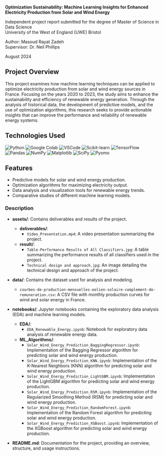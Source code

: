 
**Optimization Sustainability: Machine Learning Insights for Enhanced Electricity Production from Solar and Wind Energy**  

Independent project report submitted for the degree of Master of Science in Data Science  
University of the West of England (UWE) Bristol

Author: Masoud Rayat Zadeh  
Supervisor: Dr. Neil Phillips

August 2024

## Project Overview
This project examines how machine learning techniques can be applied to optimize electricity production from solar and wind energy sources in France. Focusing on the years 2020 to 2023, the study aims to enhance the sustainability and efficiency of renewable energy generation. Through the analysis of historical data, the development of predictive models, and the use of optimization algorithms, this research seeks to provide actionable insights that can improve the performance and reliability of renewable energy systems.

## Technologies Used

![Python](https://img.shields.io/badge/Python-3776AB?style=for-the-badge&logo=python&logoColor=white)
![Google Colab](https://img.shields.io/badge/Google%20Colab-F9AB00?style=for-the-badge&logo=googlecolab&logoColor=white)
![VSCode](https://img.shields.io/badge/VS%20Code-007ACC?style=for-the-badge&logo=visualstudiocode&logoColor=white)
![Scikit-learn](https://img.shields.io/badge/Scikit--learn-F7931E?style=for-the-badge&logo=scikit-learn&logoColor=white)
![TensorFlow](https://img.shields.io/badge/TensorFlow-FF6F00?style=for-the-badge&logo=tensorflow&logoColor=white)
![Pandas](https://img.shields.io/badge/Pandas-150458?style=for-the-badge&logo=pandas&logoColor=white)
![NumPy](https://img.shields.io/badge/NumPy-013243?style=for-the-badge&logo=numpy&logoColor=white)
![Matplotlib](https://img.shields.io/badge/Matplotlib-2C5AB1?style=for-the-badge&logo=matplotlib&logoColor=white)
![SciPy](https://img.shields.io/badge/SciPy-8CAAE6?style=for-the-badge&logo=scipy&logoColor=white)
![Pyomo](https://img.shields.io/badge/Pyomo-3776AB?style=for-the-badge&logo=python&logoColor=white)





## Features

- Predictive models for solar and wind energy production.
- Optimization algorithms for maximizing electricity output.
- Data analysis and visualization tools for renewable energy trends.
- Comparative studies of different machine learning models.



### Description

- **assets/**: Contains deliverables and results of the project.
  - **deliverables/**:
    - `Video_Presentation.mp4`: A video presentation summarizing the project.
  - **result/**:
    - `Table-Performance Results of All Classifiers.jpg`: A table summarizing the performance results of all classifiers used in the project.
    - `Technical design and approach.jpg`: An image detailing the technical design and approach of the project.

- **data/**: Contains the dataset used for analysis and modeling.
  - `courbes-de-production-mensuelles-eolien-solaire-complement-de-remuneration.csv`: A CSV file with monthly production curves for wind and solar energy in France.

- **notebooks/**: Jupyter notebooks containing the exploratory data analysis (EDA) and machine learning models.
  - **EDA/**:
    - `EDA_Renewable_Energy.ipynb`: Notebook for exploratory data analysis of renewable energy data.
  - **ML_Algorithms/**:
    - `Solar_Wind_Energy_Prediction_BaggingRegressor.ipynb`: Implementation of the Bagging Regressor algorithm for predicting solar and wind energy production.
    - `Solar_Wind_Energy_Prediction_KNN.ipynb`: Implementation of the K-Nearest Neighbors (KNN) algorithm for predicting solar and wind energy production.
    - `Solar_Wind_Energy_Prediction_LightGBM.ipynb`: Implementation of the LightGBM algorithm for predicting solar and wind energy production.
    - `Solar_Wind_Energy_Prediction_RSM.ipynb`: Implementation of the Regularized Smoothing Method (RSM) for predicting solar and wind energy production.
    - `Solar_Wind_Energy_Prediction_RandomForest.ipynb`: Implementation of the Random Forest algorithm for predicting solar and wind energy production.
    - `Solar_Wind_Energy_Prediction_XGBoost.ipynb`: Implementation of the XGBoost algorithm for predicting solar and wind energy production.

- **README.md**: Documentation for the project, providing an overview, structure, and usage instructions.



